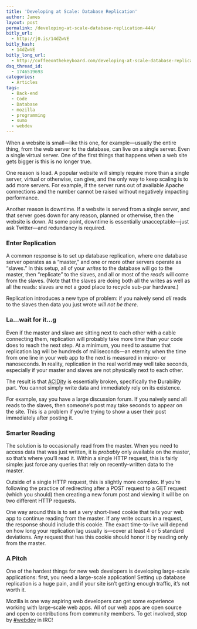 ```yaml
---
title: 'Developing at Scale: Database Replication'
author: James
layout: post
permalink: /developing-at-scale-database-replication-444/
bitly_url:
  - http://j0.is/14dZwVE
bitly_hash:
  - 14dZwVE
bitly_long_url:
  - http://coffeeonthekeyboard.com/developing-at-scale-database-replication-444/
dsq_thread_id:
  - 1746519693
categories:
  - Articles
tags:
  - Back-end
  - Code
  - Database
  - mozilla
  - programming
  - sumo
  - webdev
---
```

When a website is small—like this one, for example—usually the entire thing, from the web server to the database, can live on a single server. Even a single virtual server. One of the first things that happens when a web site gets bigger is this is no longer true.

One reason is load. A popular website will simply require more than a single server, virtual or otherwise, can give, and the only way to keep scaling is to add more servers. For example, if the server runs out of available Apache connections and the number cannot be raised without negatively impacting performance.

Another reason is downtime. If a website is served from a single server, and that server goes down for any reason, planned or otherwise, then the website is down. At some point, downtime is essentially unacceptable—just ask Twitter—and redundancy is required.

### Enter Replication

A common response is to set up database replication, where one database server operates as a &#8220;master,&#8221; and one or more other servers operate as &#8220;slaves.&#8221; In this setup, all of your *writes* to the database will go to the master, then &#8220;replicate&#8221; to the slaves, and all or most of the *reads* will come from the slaves. (Note that the slaves are doing both all the writes as well as all the reads: slaves are not a good place to recycle sub-par hardware.)

Replication introduces a new type of problem: if you naively send *all* reads to the slaves then data you just wrote *will not be there*.

### La&#8230;wait for it&#8230;g

Even if the master and slave are sitting next to each other with a cable connecting them, replication will probably take more time than your code does to reach the next step. At a minimum, you need to assume that replication lag will be hundreds of milliseconds—an eternity when the time from one line in your web app to the next is measured in micro- or nanoseconds. In reality, replication in the real world may well take seconds, especially if your master and slaves are not physically next to each other.

The result is that [ACIDity][1] is essentially broken, specifically the **D**urability part. You cannot simply write data and immediately rely on its existence.

For example, say you have a large discussion forum. If you naively send all reads to the slaves, then someone&#8217;s post may take seconds to appear on the site. This is a problem if you&#8217;re trying to show a user their post immediately after posting it.

### Smarter Reading

The solution is to occasionally read from the master. When you need to access data that was just written, it is *probably* only available on the master, so that&#8217;s where you&#8217;ll read it. Within a single HTTP request, this is fairly simple: just force any queries that rely on recently-written data to the master.

Outside of a single HTTP request, this is slightly more complex. If you&#8217;re following the practice of redirecting after a POST request to a GET request (which you should) then creating a new forum post and viewing it will be on two different HTTP requests.

One way around this is to set a very short-lived cookie that tells your web app to continue reading from the master. If any write occurs in a request, the response should include this cookie. The exact time-to-live will depend on how long your replication lag usually is—cover at least 4 or 5 standard deviations. Any request that has this cookie should honor it by reading only from the master.

### A Pitch

One of the hardest things for new web developers is developing large-scale applications: first, you need a large-scale application! Setting up database replication is a huge pain, and if your site isn&#8217;t getting enough traffic, it&#8217;s not worth it.

Mozilla is one way aspiring web developers can get some experience working with large-scale web apps. All of our web apps are open source and open to contributions from community members. To get involved, stop by [#webdev][2] in IRC!

 [1]: http://en.wikipedia.org/wiki/ACID
 [2]: irc://irc.mozilla.org/webdev